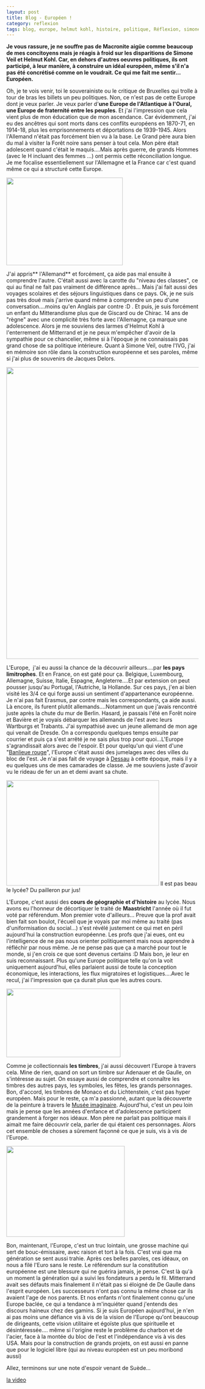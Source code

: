 ```yaml
---
layout: post
title: Blog - Européen !
category: reflexion
tags: blog, europe, helmut kohl, histoire, politique, Réflexion, simone veil
---
```

**Je vous rassure, je ne souffre pas de Macronite aigüe comme beaucoup de mes concitoyens mais je réagis à froid sur les disparitions de Simone Veil et Helmut Kohl. Car, en dehors d'autres oeuvres politiques, ils ont participé, à leur manière, à construire un idéal européen, même s'il n'a pas été concrétisé comme on le voudrait. Ce qui me fait me sentir... Européen.**

Oh, je te vois venir, toi le souverainiste ou le critique de Bruxelles qui trolle à tour de bras les billets un peu politiques. Non, ce n'est pas de cette Europe dont je veux parler. Je veux parler d'**une Europe de l'Atlantique à l'Oural, une Europe de fraternité entre les peuples**. Et j'ai l'impression que cela vient plus de mon éducation que de mon ascendance. Car évidemment, j'ai eu des ancêtres qui sont morts dans ces conflits européens en 1870-71, en 1914-18, plus les emprisonnements et déportations de 1939-1945. Alors l'Allemand n'était pas forcément bien vu à la base. Le Grand père aura bien du mal à visiter la Forêt noire sans penser à tout cela. Mon père était adolescent quand c'était le maquis....Mais après guerre, de grands Hommes (avec le H incluant des femmes ...) ont permis cette réconciliation longue. Je me focalise essentiellement sur l'Allemagne et la France car c'est quand même ce qui a structuré cette Europe.

<img class="alignleft" src="http://www.fahrzeugbilder.de/1024/wartburg-353-w-deluxe--32997.jpg" width="305" height="229" />

J'ai appris** l'Allemand** et forcément, ça aide pas mal ensuite à comprendre l'autre. C'était aussi avec la carotte du "niveau des classes", ce qui au final ne fait pas vraiment de différence après... Mais j'ai fait aussi des voyages scolaires et des séjours linguistiques dans ce pays. Ok, je ne suis pas très doué mais j'arrive quand même à comprendre un peu d'une conversation....moins qu'en Anglais par contre :D . Et puis, je suis forcément un enfant du Mitterandisme plus que de Giscard ou de Chirac. 14 ans de "règne" avec une complicité très forte avec l'Allemagne, ça marque une adolescence. Alors je me souviens des larmes d'Helmut Kohl à l'enterrement de Mitterrand et je ne peux m'empêcher d'avoir de la sympathie pour ce chancelier, même si à l'époque je ne connaissais pas grand chose de sa politique intérieure. Quant à Simone Veil, outre l'IVG, j'ai en mémoire son rôle dans la construction européenne et ses paroles, même si j'ai plus de souvenirs de Jacques Delors.

<img class="alignnone size-large" src="https://www.cvce.eu/content/publication/2009/8/19/2f9050c7-d5cb-4899-9bb2-e1e05bb9cb26/publishable.jpg" width="1024" height="762" />

L'Europe,  j'ai eu aussi la chance de la découvrir ailleurs....par **les pays limitrophes**. Et en France, on est gaté pour ça. Belgique, Luxembourg, Allemagne, Suisse, Italie, Espagne, Angleterre....Et par extension on peut pousser jusqu'au Portugal, l'Autriche, la Hollande. Sur ces pays, j'en ai bien visité les 3/4 ce qui forge aussi un sentiment d'appartenance européenne. Je n'ai pas fait Erasmus, par contre mais les correspondants, ça aide aussi. Là encore, ils furent plutôt allemands....Notamment un que j'avais rencontré juste après la chute du mur de Berlin. Hasard, je passais l'été en Forêt noire et Bavière et je voyais débarquer les allemands de l'est avec leurs Wartburgs et Trabants. J'ai sympathisé avec un jeune allemand de mon age qui venait de Dresde. On a correspondu quelques temps ensuite par courrier et puis ça s'est arrêté je ne sais plus trop pour quoi...L'Europe s'agrandissait alors avec de l'espoir. Et pour quelqu'un qui vient d'une "<a href="https://fr.wikipedia.org/wiki/Ceinture_rouge">Banlieue rouge</a>", l'Europe c'était aussi des jumelages avec des villes du bloc de l'est. Je n'ai pas fait de voyage à <a href="https://fr.wikipedia.org/wiki/Dessau_(Saxe-Anhalt)">Dessau</a> à cette époque, mais il y a eu quelques uns de mes camarades de classe. Je me souviens juste d'avoir vu le rideau de fer un an et demi avant sa chute.

<img class="wp-image-20575" src="https://cheziceman.files.wordpress.com/2017/07/rra.jpg" alt="" width="400" height="275" />
Il est pas beau le lycée? Du pailleron pur jus!

L'Europe, c'est aussi des **cours de géographie et d'histoire** au lycée. Nous avons eu l'honneur de décortiquer le traité de **Maastricht** l'année où il fut voté par référendum. Mon premier vote d'ailleurs... Preuve que la prof avait bien fait son boulot, l'écueil que je voyais par moi même au traité (pas d'uniformisation du social...) s'est révélé justement ce qui met en péril aujourd'hui la construction européenne. Les profs que j'ai eues, ont eu l'intelligence de ne pas nous orienter politiquement mais nous apprendre à réfléchir par nous même. Je ne pense pas que ça a marché pour tout le monde, si j'en crois ce que sont devenus certains :D Mais bon, je leur en suis reconnaissant. Plus qu'une Europe politique telle qu'on la voit uniquement aujourd'hui, elles parlaient aussi de toute la conception économique, les interactions, les flux migratoires et logistiques....Avec le recul, j'ai l'impression que ça durait plus que les autres cours.

<img class="alignleft size-full wp-image-20574" src="https://cheziceman.files.wordpress.com/2017/07/timbre.jpg" alt="" width="299" height="179" />

Comme je collectionnais **les timbres**, j'ai aussi découvert l'Europe à travers cela. Mine de rien, quand on sort un timbre sur Adenauer et de Gaulle, on s'intéresse au sujet. On essaye aussi de comprendre et connaître les timbres des autres pays, les symboles, les fêtes, les grands personnages. Bon, d'accord, les timbres de Monaco et du Lichtenstein, c'est pas hyper européen. Mais pour le reste, ça m'a passionné, autant que la découverte de la peinture à travers le <a href="http://www.phil-ouest.com/Timbres.php?Cas=Theme&amp;ListeMots=Musee_Imaginaire&amp;Debut=200&amp;EtOu=AND&amp;NoPg=6&amp;Ordre=DateVente&amp;SVF=&amp;V_F=&amp;TitreListe=Liste%20de%20timbres">Musée imaginaire</a>. Aujourd'hui, c'est un peu loin mais je pense que les années d'enfance et d'adolescence participent grandement à forger nos idéaux. Mon père ne parlait pas politique mais il aimait me faire découvrir cela, parler de qui étaient ces personnages. Alors cet ensemble de choses a sûrement façonné ce que je suis, vis à vis de l'Europe.

<img class="size-large alignleft" src="https://upload.wikimedia.org/wikipedia/commons/thumb/b/bb/EC-EU-enlargement_animation.gif/310px-EC-EU-enlargement_animation.gif" width="310" height="237" />

Bon, maintenant, l'Europe, c'est un truc lointain, une grosse machine qui sert de bouc-émissaire, avec raison et tort à la fois. C'est vrai que ma génération se sent aussi trahie. Après ces belles paroles, ces idéaux, on nous a filé l'Euro sans le reste. Le référendum sur la constitution européenne est une blessure qui ne guérira jamais, je pense. C'est là qu'à un moment la génération qui a suivi les fondateurs a perdu le fil. Mitterrand avait ses défauts mais finalement il n'était pas si éloigné de De Gaulle dans l'esprit européen. Les successeurs n'ont pas connu la même chose car ils avaient l'age de nos parents. Et nos enfants n'ont finalement connu qu'une Europe baclée, ce qui a tendance à m'inquiéter quand j'entends des discours haineux chez des gamins. Si je suis Européen aujourd'hui, je n'en ai pas moins une défiance vis à vis de la vision de l'Europe qu'ont beaucoup de dirigeants, cette vision utilitaire et égoïste plus que spirituelle et désintéressée.... même si l'origine reste le problème du charbon et de l'acier, face à la montée du bloc de l'est et l'indépendance vis à vis des USA. Mais pour la construction de grands projets, on est aussi en panne que pour le logiciel libre (qui au niveau européen est un peu moribond aussi)

Allez, terminons sur une note d'espoir venant de Suède...

[la video](https://www.youtube.com/watch?v=9jK-NcRmVcw)

